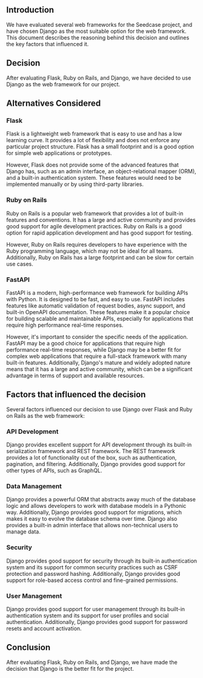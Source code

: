 ## Introduction

We have evaluated several web frameworks for the Seedcase project, and have
chosen Django as the most suitable option for the web framework.
This document describes the reasoning behind this decision and outlines the key
factors that influenced it.

## Decision

After evaluating Flask, Ruby on Rails, and Django, we have decided to use Django
as the web framework for our project.

## Alternatives Considered

### Flask

Flask is a lightweight web framework that is easy to use and has a low learning
curve. It provides a lot of flexibility and does not enforce any particular
project structure. Flask has a small footprint and is a good option for simple
web applications or prototypes.

However, Flask does not provide some of the advanced features that Django has,
such as an admin interface, an object-relational mapper (ORM), and a built-in
authentication system. These features would need to be implemented manually or
by using third-party libraries.

### Ruby on Rails

Ruby on Rails is a popular web framework that provides a lot of built-in
features and conventions. It has a large and active community and provides good
support for agile development practices. Ruby on Rails is a good option for
rapid application development and has good support for testing.

However, Ruby on Rails requires developers to have experience with the Ruby
programming language, which may not be ideal for all teams. Additionally, Ruby
on Rails has a large footprint and can be slow for certain use cases.

### FastAPI

FastAPI is a modern, high-performance web framework for building APIs with
Python. It is designed to be fast, and easy to use. FastAPI includes features
like automatic validation of request bodies, async support, and built-in OpenAPI
documentation. These features make it a popular choice for building scalable and
maintainable APIs, especially for applications that require high performance
real-time responses.

However, it's important to consider the specific needs of the application.
FastAPI may be a good choice for applications that require high performance
real-time responses, while Django may be a better fit for complex web
applications that require a full-stack framework with many built-in features.
Additionally, Django's mature and widely adopted nature means that it has a
large and active community, which can be a significant advantage in terms of
support and available resources.

## Factors that influenced the decision

Several factors influenced our decision to use Django over Flask and Ruby on
Rails as the web framework:

### API Development

Django provides excellent support for API development through its built-in
serialization framework and REST framework. The REST framework provides a lot of
functionality out of the box, such as authentication, pagination, and filtering.
Additionally, Django provides good support for other types of APIs, such as
GraphQL.

### Data Management

Django provides a powerful ORM that abstracts away much of the database logic
and allows developers to work with database models in a Pythonic way.
Additionally, Django provides good support for migrations, which makes it easy
to evolve the database schema over time. Django also provides a built-in admin
interface that allows non-technical users to manage data.

### Security

Django provides good support for security through its built-in authentication
system and its support for common security practices such as CSRF protection and
password hashing. Additionally, Django provides good support for role-based
access control and fine-grained permissions.

### User Management

Django provides good support for user management through its built-in
authentication system and its support for user profiles and social
authentication. Additionally, Django provides good support for password resets
and account activation.

## Conclusion

After evaluating Flask, Ruby on Rails, and Django, we have made the decision
that Django is the better fit for the project.